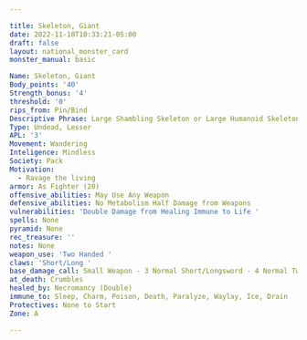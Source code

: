 ```yaml
---

title: Skeleton, Giant
date: 2022-11-10T10:33:21-05:00
draft: false
layout: national_monster_card
monster_manual: basic

Name: Skeleton, Giant
Body_points: '40'
Strength_bonus: '4'
threshold: '0'
rips_from: Pin/Bind
Descriptive Phrase: Large Shambling Skeleton or Large Humanoid Skeleton
Type: Undead, Lesser
APL: '3'
Movement: Wandering
Inteligence: Mindless
Society: Pack
Motivation: 
  - Ravage the living
armor: As Fighter (20)
offensive_abilities: May Use Any Weapon
defensive_abilities: No Metabolism Half Damage from Weapons
vulnerabilities: 'Double Damage from Healing Immune to Life '
spells: None
pyramid: None
rec_treasure: ''
notes: None
weapon_use: 'Two Handed '
claws: 'Short/Long '
base_damage_call: Small Weapon - 3 Normal Short/Longsword - 4 Normal Two Handed - 7 Normal
at_death: Crumbles
healed_by: Necromancy (Double)
immune_to: Sleep, Charm, Poison, Death, Paralyze, Waylay, Ice, Drain
Protectives: None to Start
Zone: A

---
```


